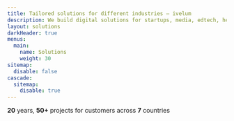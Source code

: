 ```yaml
---
title: Tailored solutions for different industries — ivelum
description: We build digital solutions for startups, media, edtech, healthcare, and other industries. We’ve earned the trust of our clients by creating high-quality and reliable products.
layout: solutions
darkHeader: true
menus:
  main:
    name: Solutions
    weight: 30
sitemap:
  disable: false
cascade:
  sitemap:
    disable: true
---
```


**20** years, **50+** projects for customers across **7** countries
